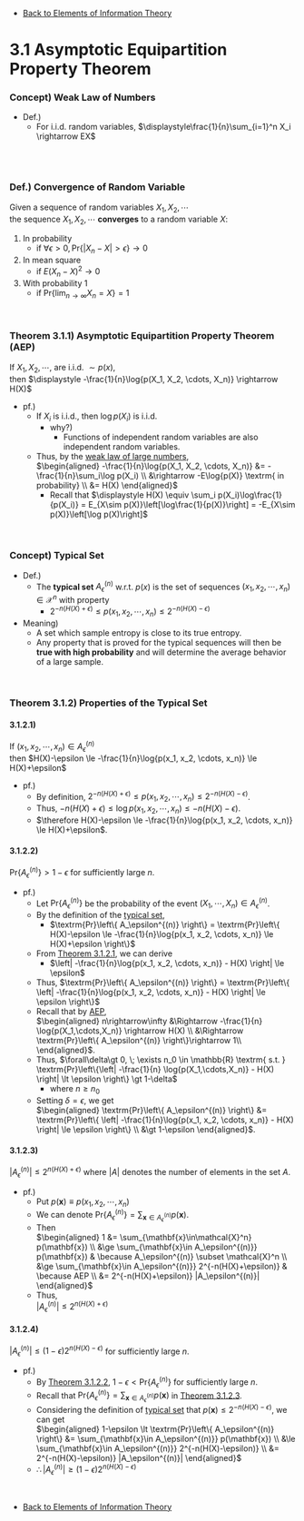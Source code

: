 * [Back to Elements of Information Theory](../../main.md)

# 3.1 Asymptotic Equipartition Property Theorem

### Concept) Weak Law of Numbers
- Def.)
  - For i.i.d. random variables, $`\displaystyle\frac{1}{n}\sum_{i=1}^n X_i \rightarrow EX`$

<br><br>

### Def.) Convergence of Random Variable
Given a sequence of random variables $`X_1, X_2, \cdots`$   
the sequence $`X_1, X_2, \cdots`$ **converges** to a random variable $`X`$:
1. In probability 
   - if $`\forall\epsilon \gt 0, \textrm{Pr}\{|X_n-X| \gt \epsilon\} \rightarrow 0`$
2. In mean square 
   - if $`E(X_n-X)^2\rightarrow 0`$
3. With probability $`1`$ 
   - if $`\displaystyle\textrm{Pr}\left\{\lim_{n\rightarrow\infty} X_n = X\right\} = 1`$

<br>

### Theorem 3.1.1) Asymptotic Equipartition Property Theorem (AEP)
If $`X_1, X_2, \cdots, `$ are i.i.d. $`\sim p(x)`$,    
then $`\displaystyle -\frac{1}{n}\log{p(X_1, X_2, \cdots, X_n)} \rightarrow H(X)`$
- pf.)
  - If $`X_i`$ is i.i.d., then $`\log{p(X_i)}`$ is i.i.d.
    - why?)
      - Functions of independent random variables are also independent random variables.
  - Thus, by the [weak law of large numbers](#concept-weak-law-of-numbers),   
    $`\begin{aligned}
        -\frac{1}{n}\log{p(X_1, X_2, \cdots, X_n)}  &= -\frac{1}{n}\sum_i\log p(X_i) \\
        &\rightarrow -E\log{p(X)} \textrm{ in probability} \\
        &= H(X)
    \end{aligned}`$
    - Recall that $`\displaystyle H(X) \equiv \sum_i p(X_i)\log\frac{1}{p(X_i)} = E_{X\sim p(X)}\left[\log\frac{1}{p(X)}\right] = -E_{X\sim p(X)}\left[\log p(X)\right]`$


<br>

### Concept) Typical Set
- Def.)
  - The **typical set** $`A_\epsilon^{(n)}`$ w.r.t. $`p(x)`$ is the set of sequences $`(x_1, x_2, \cdots, x_n)\in\mathcal{X}^n`$ with property
    - $`2^{-n(H(X)+\epsilon)} \le p(x_1, x_2, \cdots, x_n) \le 2^{-n(H(X)-\epsilon)}`$
- Meaning)
  - A set which sample entropy is close to its true entropy.
  - Any property that is proved for the typical sequences will then be **true with high probability** and will determine the average behavior of a large sample.

<br>

### Theorem 3.1.2) Properties of the Typical Set
#### 3.1.2.1)
If $`(x_1, x_2, \cdots, x_n)\in A_\epsilon^{(n)}`$   
then $`H(X)-\epsilon \le -\frac{1}{n}\log{p(x_1, x_2, \cdots, x_n)} \le H(X)+\epsilon`$
- pf.)
  - By definition, $`2^{-n(H(X)+\epsilon)} \le p(x_1, x_2, \cdots, x_n) \le 2^{-n(H(X)-\epsilon)}`$.
  - Thus, $`-n(H(X)+\epsilon) \le \log{p(x_1, x_2, \cdots, x_n)} \le -n(H(X)-\epsilon)`$.
  - $`\therefore H(X)-\epsilon \le -\frac{1}{n}\log{p(x_1, x_2, \cdots, x_n)} \le H(X)+\epsilon`$.

#### 3.1.2.2)
$`\textrm{Pr}\left\{ A_\epsilon^{(n)} \right\} \gt 1-\epsilon`$ for sufficiently large $`n`$.
- pf.)
  - Let $`\textrm{Pr}\left\{ A_\epsilon^{(n)} \right\}`$ be the probability of the event $`(X_1, \cdots, X_n) \in A_\epsilon^{(n)}`$.
  - By the definition of the [typical set](#concept-typical-set),
    - $`\textrm{Pr}\left\{ A_\epsilon^{(n)} \right\} = \textrm{Pr}\left\{ H(X)-\epsilon \le -\frac{1}{n}\log{p(x_1, x_2, \cdots, x_n)} \le H(X)+\epsilon \right\}`$
  - From [Theorem 3.1.2.1](#3121), we can derive
    - $`\left| -\frac{1}{n}\log{p(x_1, x_2, \cdots, x_n)} - H(X) \right| \le \epsilon`$
  - Thus, $`\textrm{Pr}\left\{ A_\epsilon^{(n)} \right\} = \textrm{Pr}\left\{ \left| -\frac{1}{n}\log{p(x_1, x_2, \cdots, x_n)} - H(X) \right| \le \epsilon \right\}`$
  - Recall that by [AEP](#theorem-311-asymptotic-equipartition-property-theorem-aep),   
    $`\begin{aligned}
      n\rightarrow\infty 
      &\Rightarrow -\frac{1}{n} \log{p(X_1,\cdots,X_n)} \rightarrow H(X) \\
      &\Rightarrow \textrm{Pr}\left\{ A_\epsilon^{(n)} \right\}\rightarrow 1\\
    \end{aligned}`$.
  - Thus, $`\forall\delta\gt 0, \; \exists n_0 \in \mathbb{R} \textrm{ s.t. } \textrm{Pr}\left\{\left| -\frac{1}{n} \log{p(X_1,\cdots,X_n)} - H(X) \right| \lt \epsilon \right\} \gt 1-\delta`$
    - where $`n \ge n_0`$
  - Setting $`\delta = \epsilon`$, we get   
    $`\begin{aligned}
      \textrm{Pr}\left\{ A_\epsilon^{(n)} \right\} &= \textrm{Pr}\left\{ \left| -\frac{1}{n}\log{p(x_1, x_2, \cdots, x_n)} - H(X) \right| \le \epsilon \right\} \\
      &\gt 1-\epsilon
    \end{aligned}`$.


#### 3.1.2.3)
$`|A_\epsilon^{(n)}| \le 2^{n(H(X)+\epsilon)}`$ where $`|A|`$ denotes the number of elements in the set $`A`$.
- pf.)   
  - Put $`p(\mathbf{x}) \equiv p(x_1, x_2, \cdots, x_n)`$
  - We can denote $`\displaystyle\textrm{Pr}\left\{ A_\epsilon^{(n)} \right\} = \sum_{\mathbf{x}\in A_\epsilon^{(n)}} p(\mathbf{x})`$.
  - Then   
    $`\begin{aligned}
      1 &= \sum_{\mathbf{x}\in\mathcal{X}^n} p(\mathbf{x}) \\
      &\ge \sum_{\mathbf{x}\in A_\epsilon^{(n)}} p(\mathbf{x}) & \because A_\epsilon^{(n)} \subset \mathcal{X}^n \\
      &\ge \sum_{\mathbf{x}\in A_\epsilon^{(n)}} 2^{-n(H(X)+\epsilon)} & \because AEP \\
      &= 2^{-n(H(X)+\epsilon)} |A_\epsilon^{(n)}|
    \end{aligned}`$
  - Thus,  
    $`|A_\epsilon^{(n)}| \le 2^{n(H(X)+\epsilon)}`$

#### 3.1.2.4)
$`|A_\epsilon^{(n)}| \le (1-\epsilon)2^{n(H(X)-\epsilon)}`$ for sufficiently large $`n`$.
- pf.)
  - By [Theorem 3.1.2.2](#3122), $`1-\epsilon \lt \textrm{Pr}\left\{ A_\epsilon^{(n)} \right\}`$ for sufficiently large $`n`$.
  - Recall that $`\displaystyle\textrm{Pr}\left\{ A_\epsilon^{(n)} \right\} = \sum_{\mathbf{x}\in A_\epsilon^{(n)}} p(\mathbf{x})`$ in [Theorem 3.1.2.3](#3123).
  - Considering the definition of [typical set](#concept-typical-set) that $`p(\mathbf{x}) \le 2^{-n(H(X)-\epsilon)}`$, we can get   
    $`\begin{aligned}
      1-\epsilon \lt \textrm{Pr}\left\{ A_\epsilon^{(n)} \right\} &= \sum_{\mathbf{x}\in A_\epsilon^{(n)}} p(\mathbf{x}) \\
      &\le \sum_{\mathbf{x}\in A_\epsilon^{(n)}} 2^{-n(H(X)-\epsilon)} \\
      &= 2^{-n(H(X)-\epsilon)} |A_\epsilon^{(n)}|
    \end{aligned}`$
  - $`\therefore |A_\epsilon^{(n)}| \ge (1-\epsilon) 2^{n(H(X)-\epsilon)}`$





<br>

* [Back to Elements of Information Theory](../../main.md)